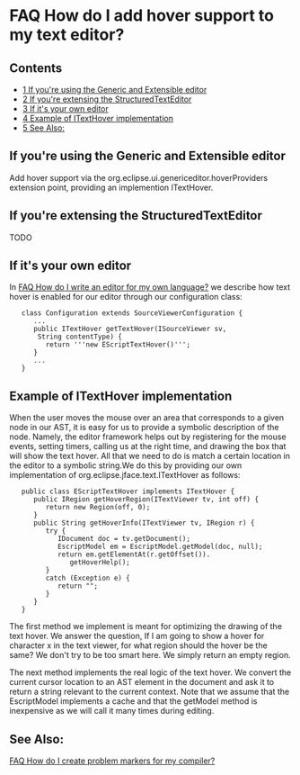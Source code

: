 

FAQ How do I add hover support to my text editor?
=================================================

Contents
--------

*   [1 If you're using the Generic and Extensible editor](#If-you.27re-using-the-Generic-and-Extensible-editor)
*   [2 If you're extensing the StructuredTextEditor](#If-you.27re-extensing-the-StructuredTextEditor)
*   [3 If it's your own editor](#If-it.27s-your-own-editor)
*   [4 Example of ITextHover implementation](#Example-of-ITextHover-implementation)
*   [5 See Also:](#See-Also:)

If you're using the Generic and Extensible editor
-------------------------------------------------

Add hover support via the org.eclipse.ui.genericeditor.hoverProviders extension point, providing an implemention ITextHover.

If you're extensing the StructuredTextEditor
--------------------------------------------

TODO

If it's your own editor
-----------------------

In [FAQ How do I write an editor for my own language?](./FAQ_How_do_I_write_an_editor_for_my_own_language.md "FAQ How do I write an editor for my own language?") we describe how text hover is enabled for our editor through our configuration class:

 

       class Configuration extends SourceViewerConfiguration {
          ...
          public ITextHover getTextHover(ISourceViewer sv, 
           String contentType) {
             return '''new EScriptTextHover()''';
          }
          ...
       }

Example of ITextHover implementation
------------------------------------

When the user moves the mouse over an area that corresponds to a given node in our AST, it is easy for us to provide a symbolic description of the node. Namely, the editor framework helps out by registering for the mouse events, setting timers, calling us at the right time, and drawing the box that will show the text hover. All that we need to do is match a certain location in the editor to a symbolic string.We do this by providing our own implementation of org.eclipse.jface.text.ITextHover as follows:

 

       public class EScriptTextHover implements ITextHover {
          public IRegion getHoverRegion(ITextViewer tv, int off) {
             return new Region(off, 0);
          }
          public String getHoverInfo(ITextViewer tv, IRegion r) {
             try {
                IDocument doc = tv.getDocument();
                EscriptModel em = EscriptModel.getModel(doc, null);
                return em.getElementAt(r.getOffset()).
                   getHoverHelp();
             }
             catch (Exception e) {            
                return ""; 
             }
          }
       }

The first method we implement is meant for optimizing the drawing of the text hover. We answer the question, If I am going to show a hover for character x in the text viewer, for what region should the hover be the same? We don't try to be too smart here. We simply return an empty region.

The next method implements the real logic of the text hover. We convert the current cursor location to an AST element in the document and ask it to return a string relevant to the current context. Note that we assume that the EscriptModel implements a cache and that the getModel method is inexpensive as we will call it many times during editing.

  

See Also:
---------

[FAQ How do I create problem markers for my compiler?](./FAQ_How_do_I_create_problem_markers_for_my_compiler.md "FAQ How do I create problem markers for my compiler?")

